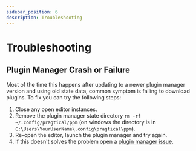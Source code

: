 ```yaml
---
sidebar_position: 6
description: Troubleshooting
---
```


# Troubleshooting

## Plugin Manager Crash or Failure

Most of the time this happens after updating to a newer plugin manager version
and using old state data, common symptom is failing to download plugins.
To fix you can try the following steps:

1. Close any open editor instances.
2. Remove the plugin manager state directory `rm -rf ~/.config/pragtical/ppm`
   (on windows the directory is in `C:\Users\YourUserName\.config\pragtical\ppm`).
3. Re-open the editor, launch the plugin manager and try again.
4. If this doesn't solves the problem open a [plugin manager issue].

[plugin manager issue]: https://github.com/pragtical/plugin-manager
